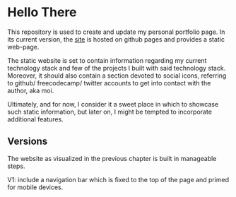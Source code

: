 # Hello There

This repository is used to create and update my personal portfolio page. In its current version, the [site](https://borntofrappe.github.io/) is hosted on github pages and provides a static web-page. 

The static website is set to contain information regarding my current technology stack and few of the projects I built with said technology stack. Moreover, it should also contain a section devoted to social icons, referring to github/ freecodecamp/ twitter accounts to get into contact with the author, aka moi.

Ultimately, and for now, I consider it a sweet place in which to showcase such static information, but later on, I might be tempted to incorporate additional features.

## Versions 

The website as visualized in the previous chapter is built in manageable steps.

V1: include a navigation bar which is fixed to the top of the page and primed for mobile devices.
